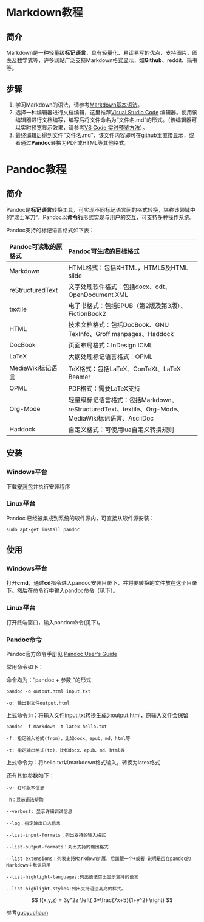 # Markdown教程
## 简介
Markdown是一种轻量级**标记语言**，具有轻量化、易读易写的优点，支持图片、图表及数学式等，许多网站广泛支持Markdown格式显示，如**Github**、reddit、简书等。

## 步骤
1. 学习Markdown的语法，请参考[Markdown基本语法](https://www.jianshu.com/p/191d1e21f7ed)。
2. 选择一种编辑器进行文档编辑，这里推荐[Visual Studio Code](https://code.visualstudio.com/Download) 编辑器。使用该编辑器进行文档编写，编写后将文件命名为“文件名.md”的形式。（该编辑器可以实时预览显示效果，请参考[VS Code 实时预览方法](https://www.cnblogs.com/shawWey/p/8931697.html)）。
3. 最终编辑后得到文件“文件名.md”，该文件内容即可在github里直接显示，或者通过**Pandoc**转换为PDF或HTML等其他格式。

# Pandoc教程
## 简介
Pandoc是**标记语言**转换工具，可实现不同标记语言间的格式转换，堪称该领域中的“瑞士军刀”。Pandoc以**命令行**形式实现与用户的交互，可支持多种操作系统。

Pandoc支持的标记语言格式如下表：

Pandoc可读取的原格式    |   Pandoc可生成的目标格式  
:-|:-
Markdown|HTML格式：包括XHTML，HTML5及HTML slide
reStructuredText|文字处理软件格式：包括docx、odt、OpenDocument XML
textile|电子书格式：包括EPUB（第2版及第3版）、FictionBook2
HTML|技术文档格式：包括DocBook、GNU TexInfo、Groff manpages、Haddock
DocBook|页面布局格式：InDesign ICML
LaTeX|大纲处理标记语言格式：OPML
MediaWiki标记语言|TeX格式：包括LaTeX、ConTeXt、LaTeX Beamer
OPML|PDF格式：需要LaTeX支持
Org-Mode|轻量级标记语言格式：包括Markdown、reStructuredText、textile、Org-Mode、MediaWiki标记语言、AsciiDoc
Haddock|自定义格式：可使用lua自定义转换规则

## 安装
### Windows平台
下载[安装包](https://pandoc.org/installing.html#windows)并执行安装程序

### Linux平台
Pandoc 已经被集成到系统的软件源内，可直接从软件源安装：

```
sudo apt-get install pandoc
```

## 使用
### Windows平台
打开**cmd**，通过**cd**指令进入pandoc安装目录下，并将要转换的文件放在这个目录下。然后在命令行中输入pandoc命令（见下）。

### Linux平台
打开终端窗口，输入pandoc命令(见下)。

### Pandoc命令
Pandoc官方命令手册见 [Pandoc User's Guide](https://pandoc.org/MANUAL.html#option--standalone)

常用命令如下：

命令均为：“pandoc + 参数 ”的形式
```
pandoc -o output.html input.txt

-o: 输出到文件output.html
```
上式命令为：将输入文件input.txt转换生成为output.html，原输入文件会保留

```
pandoc -f markdown -t latex hello.txt

-f: 指定输入格式(from)，比如docx、epub、md、html等

-t: 指定输出格式(to)，比如docx、epub、md、html等
```
上式命令为：将hello.txt以markdown格式输入，转换为latex格式

还有其他参数如下：
```
-v: 打印版本信息

-h：显示语法帮助

--verbost: 显示详细调试信息

--log：指定输出日志信息

--list-input-formats：列出支持的输入格式

--list-output-formats：列出支持的输出格式

--list-extensions：列表支持Markdown扩展，后面跟一个+或者-说明是否在pandoc的Markdown中默认启用

--list-highlight-languages:列出语法突出显示支持的语言

--list-highlight-styles:列出支持语法高亮的样式。
```

$$ f(x,y,z) = 3y^2z \left( 3+\frac{7x+5}{1+y^2} \right) $$

参考[guoyuchaun](./guo.rst)

